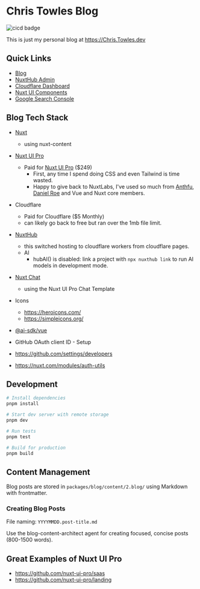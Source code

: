 # Chris Towles Blog

![cicd badge](https://github.com/ChrisTowles/blog/actions/workflows/ci.yml/badge.svg?branch=main)

This is just my personal blog at <https://Chris.Towles.dev>

## Quick Links

- [Blog](https://chris.towles.dev)
- [NuxtHub Admin](https://admin.hub.nuxt.com/)
- [Cloudflare Dashboard](https://dash.cloudflare.com/)
- [Nuxt UI Components](https://ui.nuxt.com/components#element)
- [Google Search Console](https://search.google.com/search-console/)

## Blog Tech Stack

- [Nuxt](https://nuxtjs.org/)
  - using nuxt-content
- [Nuxt UI Pro](https://ui.nuxt.com/)
  - Paid for [Nuxt UI Pro](https://ui.nuxt.com/) ($249)
    - First, any time I spend doing CSS and even Tailwind is time wasted.
    - Happy to give back to NuxtLabs, I've used so much from [Anthfu](https://github.com/antfu), [Daniel Roe](https://github.com/danielroe) and Vue and Nuxt core members.
- Cloudflare
  - Paid for Cloudflare ($5 Monthly)
  - can likely go back to free but ran over the 1mb file limit.
- [NuxtHub](https://hub.nuxt.com/)
  - this switched hosting to cloudflare workers from cloudflare pages.
  - AI
    - hubAI() is disabled: link a project with `npx nuxthub link` to run AI models in development mode.
- [Nuxt Chat](https://github.com/nuxt-ui-pro/chat)
  - using the Nuxt UI Pro Chat Template
- Icons
  - <https://heroicons.com/>
  - <https://simpleicons.org/>


- [@ai-sdk/vue](https://sdk.vercel.ai/docs/getting-started/nuxt)

- GitHub OAuth client ID - Setup 
 - https://github.com/settings/developers
 - https://nuxt.com/modules/auth-utils


## Development

```bash
# Install dependencies
pnpm install

# Start dev server with remote storage
pnpm dev

# Run tests
pnpm test

# Build for production
pnpm build
```

## Content Management

Blog posts are stored in `packages/blog/content/2.blog/` using Markdown with frontmatter.

### Creating Blog Posts

File naming: `YYYYMMDD.post-title.md`

Use the blog-content-architect agent for creating focused, concise posts (800-1500 words).

## Great Examples of Nuxt UI Pro

- <https://github.com/nuxt-ui-pro/saas>
- <https://github.com/nuxt-ui-pro/landing>
